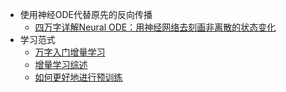 - 使用神经ODE代替原先的反向传播
    - [四万字详解Neural ODE：用神经网络去刻画非离散的状态变化](https://mp.weixin.qq.com/s/CDJ6OABI5iDNUqJbaLrGng)
- 学习范式
    - [万字入门增量学习](https://mp.weixin.qq.com/s/hRwZWLWgA81Dhb9B_rIk6Q)
    - [增量学习综述](https://mp.weixin.qq.com/s/qL6aT1hVI7fd_lWQTSThEw)
    - [如何更好地进行预训练](https://mp.weixin.qq.com/s/GELxqfDi9p5VfzCHL2Wc7w)
